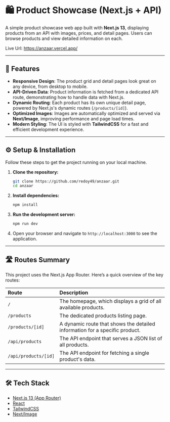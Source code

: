 # 🛍️ Product Showcase (Next.js + API)

A simple product showcase web app built with **Next.js 13**, displaying products from an API with images, prices, and detail pages. Users can browse products and view detailed information on each.

Live Url: https://anzaar.vercel.app/

---

## 🚀 Features

* **Responsive Design**: The product grid and detail pages look great on any device, from desktop to mobile.
* **API-Driven Data**: Product information is fetched from a dedicated API route, demonstrating how to handle data with Next.js.
* **Dynamic Routing**: Each product has its own unique detail page, powered by Next.js's dynamic routes (`/products/[id]`).
* **Optimized Images**: Images are automatically optimized and served via **Next/Image**, improving performance and page load times.
* **Modern Styling**: The UI is styled with **TailwindCSS** for a fast and efficient development experience.

---

## ⚙️ Setup & Installation

Follow these steps to get the project running on your local machine.

1.  **Clone the repository:**
    ```bash
    git clone https://github.com/redoy49/anzaar.git
    cd anzaar
    ```
2.  **Install dependencies:**
    ```bash
    npm install
    ```
3.  **Run the development server:**
    ```bash
    npm run dev
    ```
4.  Open your browser and navigate to `http://localhost:3000` to see the application.

---

## 🛣️ Routes Summary

This project uses the Next.js App Router. Here’s a quick overview of the key routes:

| Route | Description |
| :--- | :--- |
| `/` | The homepage, which displays a grid of all available products. |
| `/products` | The dedicated products listing page. |
| `/products/[id]` | A dynamic route that shows the detailed information for a specific product. |
| `/api/products` | The API endpoint that serves a JSON list of all products. |
| `/api/products/[id]` | The API endpoint for fetching a single product's data. |

---

## 🛠️ Tech Stack

* [Next.js 13 (App Router)](https://nextjs.org/)
* [React](https://reactjs.org/)
* [TailwindCSS](https://tailwindcss.com/)
* [Next/Image](https://nextjs.org/docs/pages/api-reference/components/image)
